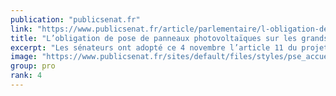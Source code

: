 ```yaml
---
publication: "publicsenat.fr"
link: "https://www.publicsenat.fr/article/parlementaire/l-obligation-de-pose-de-panneaux-photovoltaiques-sur-les-grands-parkings"
title: "L’obligation de pose de panneaux photovoltaïques sur les grands parkings extérieurs adoptée au Sénat"
excerpt: "Les sénateurs ont adopté ce 4 novembre l’article 11 du projet de loi sur l’accélération des énergies renouvelables, qui impose un équipement en ombrières photovoltaïques pour les parkings extérieurs d"
image: "https://www.publicsenat.fr/sites/default/files/styles/pse_accueil_entete/public/thumbnails/image/sipa_00591366_000004.jpg?itok=4AtbO22x"
group: pro
rank: 4
---
```

